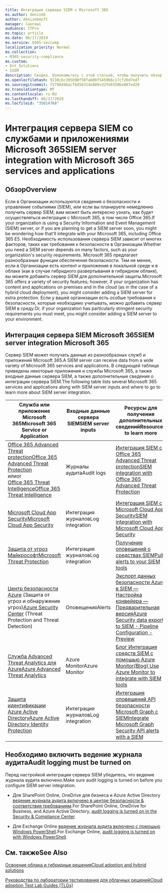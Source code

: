 ```yaml
---
title: Интеграция сервера SIEM с Microsoft 365
ms.author: deniseb
author: denisebmsft
manager: laurawi
audience: ITPro
ms.topic: article
ms.date: 06/17/2019
ms.service: O365-seccomp
localization_priority: Normal
ms.collection:
- M365-security-compliance
ms.custom:
- Ent_Solutions
- SIEM
description: Сводка. Ознакомьтесь с этой статьей, чтобы получить обзор интеграции сервера SIEM с Microsoft 365.
ms.openlocfilehash: 9138cbc395b90f50fa60bf545066c17cf26d7edf
ms.sourcegitcommit: f2798d46acfbd56314e809cd3fe0350be807e420
ms.translationtype: MT
ms.contentlocale: ru-RU
ms.lasthandoff: 06/17/2019
ms.locfileid: "35014768"
---
```

# <a name="siem-server-integration-with-microsoft-365-services-and-applications"></a><span data-ttu-id="6a3f7-103">Интеграция сервера SIEM со службами и приложениями Microsoft 365</span><span class="sxs-lookup"><span data-stu-id="6a3f7-103">SIEM server integration with Microsoft 365 services and applications</span></span>

## <a name="overview"></a><span data-ttu-id="6a3f7-104">Обзор</span><span class="sxs-lookup"><span data-stu-id="6a3f7-104">Overview</span></span>

<span data-ttu-id="6a3f7-105">Если в Организации используются сведения о безопасности и управление событиями (SIEM), или если вы планируете немедленно получить сервер SIEM, вам может быть интересно узнать, как будет осуществляться интеграция с Microsoft 365, в том числе Office 365.</span><span class="sxs-lookup"><span data-stu-id="6a3f7-105">If your organization is using a Security Information and Event Management (SIEM) server, or if you are planning to get a SIEM server soon, you might be wondering how that'll integrate with your Microsoft 365, including Office 365 E5.</span></span> <span data-ttu-id="6a3f7-106">Необходимость использования сервера SIEM зависит от многих факторов, таких как требования к безопасности в Организации.</span><span class="sxs-lookup"><span data-stu-id="6a3f7-106">Whether you need a SIEM server depends on many factors, such as your organization's security requirements.</span></span> <span data-ttu-id="6a3f7-107">Microsoft 365 предлагает разнообразные функции обеспечения безопасности. Тем не менее, если в Организации есть контент и приложения в локальной среде и в облаке (как в случае гибридного развертывания в гибридном облаке), вы можете добавить сервер SIEM для дополнительной защиты.</span><span class="sxs-lookup"><span data-stu-id="6a3f7-107">Microsoft 365 offers a variety of security features; however, if your organization has content and applications on premises and in the cloud (as in the case of a hybrid cloud deployment), you might consider adding a SIEM server for extra protection.</span></span> <span data-ttu-id="6a3f7-108">Если у вашей организации есть особые требования к безопасности, которые необходимо учитывать, можно добавить сервер SIEM в среду.</span><span class="sxs-lookup"><span data-stu-id="6a3f7-108">Or, if your organization has particularly stringent security requirements you must meet, you might consider adding a SIEM server to your environment.</span></span>

## <a name="siem-server-integration-microsoft-365"></a><span data-ttu-id="6a3f7-109">Интеграция сервера SIEM Microsoft 365</span><span class="sxs-lookup"><span data-stu-id="6a3f7-109">SIEM server integration Microsoft 365</span></span>

<span data-ttu-id="6a3f7-110">Сервер SIEM может получать данные из разнообразных служб и приложений Microsoft 365.</span><span class="sxs-lookup"><span data-stu-id="6a3f7-110">A SIEM server can receive data from a wide variety of Microsoft 365 services and applications.</span></span> <span data-ttu-id="6a3f7-111">В следующей таблице приведены некоторые приложения и службы Microsoft 365, а также входные данные сервера SIEM, а также дополнительные сведения о интеграции сервера SIEM.</span><span class="sxs-lookup"><span data-stu-id="6a3f7-111">The following table lists several Microsoft 365 services and applications along with SIEM server inputs and where to go to learn more about SIEM server integration.</span></span> 

| <span data-ttu-id="6a3f7-112">Служба или приложение Microsoft 365</span><span class="sxs-lookup"><span data-stu-id="6a3f7-112">Microsoft 365 Service or Application</span></span> | <span data-ttu-id="6a3f7-113">Входные данные сервера SIEM</span><span class="sxs-lookup"><span data-stu-id="6a3f7-113">SIEM server inputs</span></span> | <span data-ttu-id="6a3f7-114">Ресурсы для получения дополнительных сведений</span><span class="sxs-lookup"><span data-stu-id="6a3f7-114">Resources to learn more</span></span> |
| --- | --- | --- |
| [<span data-ttu-id="6a3f7-115">Office 365 Advanced Threat protection</span><span class="sxs-lookup"><span data-stu-id="6a3f7-115">Office 365 Advanced Threat Protection</span></span>](office-365-atp.md) <br/><span data-ttu-id="6a3f7-116">или</span><span class="sxs-lookup"><span data-stu-id="6a3f7-116">or</span></span><br/>[<span data-ttu-id="6a3f7-117">Office 365 Threat Intelligence</span><span class="sxs-lookup"><span data-stu-id="6a3f7-117">Office 365 Threat Intelligence</span></span>](office-365-ti.md) | <span data-ttu-id="6a3f7-118">Журналы аудита</span><span class="sxs-lookup"><span data-stu-id="6a3f7-118">Audit logs</span></span> | [<span data-ttu-id="6a3f7-119">Интеграция SIEM с Office 365 Advanced Threat protection</span><span class="sxs-lookup"><span data-stu-id="6a3f7-119">SIEM integration with Office 365 Advanced Threat Protection</span></span>](siem-integration-with-office-365-ti.md) |
| [<span data-ttu-id="6a3f7-120">Microsoft Cloud App Security</span><span class="sxs-lookup"><span data-stu-id="6a3f7-120">Microsoft Cloud App Security</span></span>](https://docs.microsoft.com/cloud-app-security/what-is-cloud-app-security) | <span data-ttu-id="6a3f7-121">Интеграция журналов</span><span class="sxs-lookup"><span data-stu-id="6a3f7-121">Log integration</span></span> | [<span data-ttu-id="6a3f7-122">Интеграция SIEM с Microsoft Cloud App Security</span><span class="sxs-lookup"><span data-stu-id="6a3f7-122">SIEM integration with Microsoft Cloud App Security</span></span>](https://docs.microsoft.com/cloud-app-security/siem) |
| [<span data-ttu-id="6a3f7-123">Защита от угроз Майкрософт</span><span class="sxs-lookup"><span data-stu-id="6a3f7-123">Microsoft Threat Protection</span></span>](https://docs.microsoft.com/windows/security/threat-protection/) | <span data-ttu-id="6a3f7-124">Интеграция журналов</span><span class="sxs-lookup"><span data-stu-id="6a3f7-124">Log integration</span></span> | [<span data-ttu-id="6a3f7-125">Получение оповещений о средствах SIEM</span><span class="sxs-lookup"><span data-stu-id="6a3f7-125">Pull alerts to your SIEM tools</span></span>](https://docs.microsoft.com/windows/security/threat-protection/microsoft-defender-atp/configure-siem) |
| <span data-ttu-id="6a3f7-126">[Центр безопасности Azure](https://docs.microsoft.com/azure/security-center/security-center-intro) (Защита от угроз и обнаружение угроз)</span><span class="sxs-lookup"><span data-stu-id="6a3f7-126">[Azure Security Center](https://docs.microsoft.com/azure/security-center/security-center-intro) (Threat Protection and Threat Detection)</span></span> | <span data-ttu-id="6a3f7-127">Оповещения</span><span class="sxs-lookup"><span data-stu-id="6a3f7-127">Alerts</span></span> | [<span data-ttu-id="6a3f7-128">Экспорт данных безопасности Azure в SIEM — Настройка конвейера — Предварительная версия</span><span class="sxs-lookup"><span data-stu-id="6a3f7-128">Azure Security data export to SIEM - Pipeline Configuration - Preview</span></span>](https://docs.microsoft.com/azure/security-center/security-center-export-data-to-siem) |
|[<span data-ttu-id="6a3f7-129">Служба Advanced Threat Analytics для Azure</span><span class="sxs-lookup"><span data-stu-id="6a3f7-129">Azure Advanced Threat Analytics</span></span>](https://docs.microsoft.com/azure/security/azure-threat-detection) | <span data-ttu-id="6a3f7-130">Azure Monitor</span><span class="sxs-lookup"><span data-stu-id="6a3f7-130">Azure Monitor</span></span> | [<span data-ttu-id="6a3f7-131">Блог Интеграция средств SIEM с помощью Azure Monitor</span><span class="sxs-lookup"><span data-stu-id="6a3f7-131">(Blog) Use Azure Monitor to integrate with SIEM tools</span></span>](https://azure.microsoft.com/blog/use-azure-monitor-to-integrate-with-siem-tools) |
|[<span data-ttu-id="6a3f7-132">Защита идентификации Azure Active Directory</span><span class="sxs-lookup"><span data-stu-id="6a3f7-132">Azure Active Directory Identity Protection</span></span>](https://docs.microsoft.com/azure/active-directory/identity-protection/overview) |<span data-ttu-id="6a3f7-133">Интеграция журналов</span><span class="sxs-lookup"><span data-stu-id="6a3f7-133">Log integration</span></span> |[<span data-ttu-id="6a3f7-134">Интеграция оповещений API безопасности Microsoft Graph с SIEM</span><span class="sxs-lookup"><span data-stu-id="6a3f7-134">Integrate Microsoft Graph Security API alerts with a SIEM</span></span>](https://docs.microsoft.com/graph/security-siemintegration) |


## <a name="audit-logging-must-be-turned-on"></a><span data-ttu-id="6a3f7-135">Необходимо включить ведение журнала аудита</span><span class="sxs-lookup"><span data-stu-id="6a3f7-135">Audit logging must be turned on</span></span>

<span data-ttu-id="6a3f7-136">Перед настройкой интеграции сервера SIEM убедитесь, что ведение журнала аудита включено.</span><span class="sxs-lookup"><span data-stu-id="6a3f7-136">Make sure audit logging is turned on before you configure SIEM server integration.</span></span> 

- <span data-ttu-id="6a3f7-137">Для SharePoint Online, OneDrive для бизнеса и Azure Active Directory [ведение журнала аудита включено в центре безопасности & соответствия требованиям](https://docs.microsoft.com/office365/securitycompliance/turn-audit-log-search-on-or-off).</span><span class="sxs-lookup"><span data-stu-id="6a3f7-137">For SharePoint Online, OneDrive for Business, and Azure Active Directory, [audit logging is turned on in the Security & Compliance Center](https://docs.microsoft.com/office365/securitycompliance/turn-audit-log-search-on-or-off).</span></span>

- <span data-ttu-id="6a3f7-138">Для Exchange Online [ведение журнала аудита включено с помощью Windows PowerShell](https://docs.microsoft.com/office365/securitycompliance/enable-mailbox-auditing).</span><span class="sxs-lookup"><span data-stu-id="6a3f7-138">For Exchange Online, [audit logging is turned on with Windows PowerShell](https://docs.microsoft.com/office365/securitycompliance/enable-mailbox-auditing).</span></span>
 
## <a name="see-also"></a><span data-ttu-id="6a3f7-139">См. также</span><span class="sxs-lookup"><span data-stu-id="6a3f7-139">See Also</span></span>

[<span data-ttu-id="6a3f7-140">Освоение облака и гибридные решения</span><span class="sxs-lookup"><span data-stu-id="6a3f7-140">Cloud adoption and hybrid solutions</span></span>](https://docs.microsoft.com/office365/enterprise/cloud-adoption-and-hybrid-solutions)
  
[<span data-ttu-id="6a3f7-141">Руководства по лаборатории тестирования для облачных решений</span><span class="sxs-lookup"><span data-stu-id="6a3f7-141">Cloud adoption Test Lab Guides (TLGs)</span></span>](https://docs.microsoft.com/office365/enterprise/cloud-adoption-test-lab-guides-tlgs)


